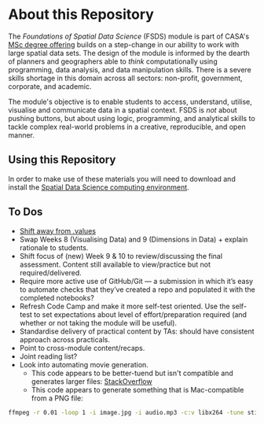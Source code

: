 # About this Repository

The *Foundations of Spatial Data Science* (FSDS) module is part of CASA's [MSc degree offering](https://www.ucl.ac.uk/bartlett/casa/programmes) builds on a step-change in our ability to work with large spatial data sets. The design of the module is informed by the dearth of planners and geographers able to *think* computationally using programming, data analysis, and data manipulation skills. There is a severe skills shortage in this domain across all sectors: non-profit, government, corporate, and academic.

The module's objective is to enable students to access, understand, utilise, visualise and communicate data in a spatial context. FSDS is *not* about pushing buttons, but about using logic, programming, and analytical skills to tackle complex real-world problems in a creative, reproducible, and open manner.

## Using this Repository

In order to make use of these materials you will need to download and install the [Spatial Data Science computing environment](https://github.com/jreades/sds_env/).

## To Dos

- [Shift away from .values](https://stackoverflow.com/questions/17241004/how-do-i-convert-a-pandas-series-or-index-to-a-numpy-array/54324513#54324513)
- Swap Weeks 8 (Visualising Data) and 9 (Dimensions in Data) + explain rationale to students.
- Shift focus of (new) Week 9 & 10 to review/discussing the final assessment. Content still available to view/practice but not required/delivered.
- Require more active use of GitHub/Git — a submission in which it’s easy to automate checks that they’ve created a repo and populated it with the completed notebooks?
- Refresh Code Camp and make it more self-test oriented. Use the self-test to set expectations about level of effort/preparation required (and whether or not taking the module will be useful).
- Standardise delivery of practical content by TAs: should have consistent approach across practicals.
- Point to cross-module content/recaps.
- Joint reading list?
- Look into automating movie generation. 
  - This code appears to be better-tuend but isn't compatible and generates larger files: [StackOverflow](https://stackoverflow.com/a/73073276/4041902)
  - This code appears to generate something that is Mac-compatible from a PNG file:

```bash
ffmpeg -r 0.01 -loop 1 -i image.jpg -i audio.mp3 -c:v libx264 -tune stillimage -preset  ultrafast -ss 00:00:00 -t 00:00:27   -c:a aac  -b:a 96k -pix_fmt yuv420p  -shortest out.mp4 -y
```

